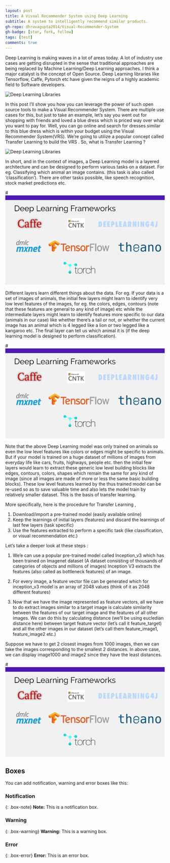 ```yaml
---
layout: post
title: A Visual Recommender System using Deep Learning
subtitle: A system to intelligently recommend similar products. 
gh-repo: dhruvagupta2014/Visual-Recommender-System
gh-badge: [star, fork, follow]
tags: [test]
comments: true
---
```


Deep Learning is making waves in a lot of areas today. A lot of industry use cases are getting disrupted in the sense that traditional approaches are being replaced by Machine Learning/Deep Learning approaches. I think a major catalyst is the concept of Open Source. Deep Learning libraries like Tensorflow, Caffe, Pytorch etc have given the reigns of a highly academic field to Software developers. 

![Deep Learning Libraries](s3://dhruvagupta28jan2020bucket/Github.io/VRS/VRS_1.png)


In this post I’ll show you how you can leverage the power of such open source tools to make a Visual Recommender System. There are multiple use cases for this, but just to take an example, let’s say you went out for shopping with friends and loved a blue dress which is priced way over what you want to pay for. Well, you can go online and search for dresses similar to this blue dress which is within your budget using the Visual Recommender System(VRS). We’re going to utilize a popular concept called Transfer Learning to build the VRS . So, what is Transfer Learning ?

![Deep Learning Libraries](s3://dhruvagupta28jan2020bucket/Github.io/VRS/VRS2.png)


In short, and in the context of images, a Deep Learning model is a layered architecture and can be designed to perform various tasks on a dataset. For eg. Classifying which animal an image contains. (this task is also called ‘classification’). There are other tasks possible, like speech recognition, stock market predictions etc. 

#![Deep Learning Libraries](https://github.com/dhruvagupta2014/dhruvagupta2014.github.io/blob/master/img/VRS_1.png)

Different layers learn different things about the data. For eg. If your data is a set of images of animals, the initial few layers might learn to identify very low level features of the images, for eg. the colors, edges, contours (note that these features are general to any kind of image) etc while the intermediate layers might learn to identify features more specific to our data (animals in our case) like whether there’s a tail or not, or whether the current image has an animal which is 4 legged like a lion or two legged like a kangaroo etc. The final layer can tell us which animal it is (if the deep learning model is designed to perform classification).

#![Deep Learning Libraries](https://github.com/dhruvagupta2014/dhruvagupta2014.github.io/blob/master/img/VRS_1.png)

Note that the above Deep Learning model was only trained on animals so even the low level features like colors or edges might be specific to animals. But if your model is trained on a huge dataset of millions of images from everyday life like cars, fruits, highways, people etc. then the initial few layers would learn to extract these generic low level building blocks like edges, contours, colors, shapes which remain the same for any kind of image (since all images are made of more or less the same basic building blocks). These low level features learned by the thus trained model can be re-used so as to save valuable time and also lets the model train by relatively smaller dataset.  This is the basis of transfer learning. 

More specifically, here is the procedure for Transfer Learning , 
1.	Download/import a pre-trained model (easily available online)
2.	Keep the learnings of initial layers (features) and discard the learnings of last few layers (task specific) 
3.	Use the features extracted to perform a specific task (like classification, or visual recommendation etc.)

Let’s take a deeper look at these steps :

1.	We’e can use a popular pre-trained model called Inception_v3 which has been trained on Imagenet dataset (A dataset consisting of thousands of categories of objects and millions of images) Inception V3 extracts the features (also called as bottleneck features) of an image.

2.	For every image, a feature vector file can be generated which for inception_v3 model is an array of 2048 values (think of it as 2048 different features)

3.	Now that we have the image represented as feature vectors, all we have to do extract images similar to a target image is calculate similarity between the features of our target image and the features of all other images. We can do this by calculating distance (we’ll be using eucledian distance here) between target feature vector (let’s call it feature_target) and all the other images in our dataset (let’s call them feature_image1, feature_image2 etc.)

Suppose we have to get 2 closest images from 1000 images, then we can take the images corresponding to the smallest 2 distances. In above case, we can display image1000 and image2 since they have the least distances. 



#![Deep Learning Libraries](https://github.com/dhruvagupta2014/dhruvagupta2014.github.io/blob/master/img/VRS_1.png)







## Boxes
You can add notification, warning and error boxes like this:

### Notification

{: .box-note}
**Note:** This is a notification box.

### Warning

{: .box-warning}
**Warning:** This is a warning box.

### Error

{: .box-error}
**Error:** This is an error box.
